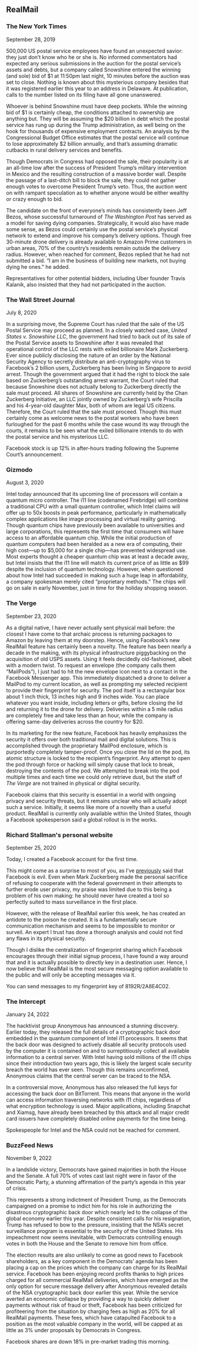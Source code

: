 ## RealMail

### The New York Times

September 28, 2019

500,000 US postal service employees have found an unexpected savior: they just don’t know who he or she is. No informed commentators had expected any serious submissions in the auction for the postal service’s assets and debts, but a company called Snowshine entered the winning (and sole) bid of $1 at 11:50pm last night, 10 minutes before the auction was set to close. Nothing is known about this mysterious company besides that it was registered earlier this year to an address in Delaware. At publication, calls to the number listed on its filing have all gone unanswered.

Whoever is behind Snowshine must have deep pockets. While the winning bid of $1 is certainly cheap, the conditions attached to ownership are anything but. They will be assuming the $20 billion in debt which the postal service has rung up during the Trump administration, as well being on the hook for thousands of expensive employment contracts. An analysis by the Congressional Budget Office estimates that the postal service will continue to lose approximately $2 billion annually, and that’s assuming dramatic cutbacks in rural delivery services and benefits.

Though Democrats in Congress had opposed the sale, their popularity is at an all-time low after the success of President Trump’s military intervention in Mexico and the resulting construction of a massive border wall. Despite the passage of a last-ditch bill to block the sale, they could not gather enough votes to overcome President Trump’s veto. Thus, the auction went on with rampant speculation as to whether anyone would be either wealthy or crazy enough to bid.

The candidate on the front of everyone’s minds has consistently been Jeff Bezos, whose successful turnaround of *The Washington Post* has served as a model for saving dying companies. Strategically, it would also have made some sense, as Bezos could certainly use the postal service’s physical network to extend and improve his company’s delivery options. Though free 30-minute drone delivery is already available to Amazon Prime customers in urban areas, 70% of the country’s residents remain outside the delivery radius. However, when reached for comment, Bezos replied that he had not submitted a bid. “I am in the business of building new markets, not buying dying he ones.” he added.

Representatives for other potential bidders, including Uber founder Travis Kalanik, also insisted that they had not participated in the auction.


### The Wall Street Journal

July 8, 2020

In a surprising move, the Supreme Court has ruled that the sale of the US Postal Service may proceed as planned. In a closely watched case, *United States v. Snowshine LLC*, the government had tried to back out of its sale of the Postal Service assets to Snowshine after it was revealed that operational control of the LLC rests with exiled billionaire Mark Zuckerberg. Ever since publicly disclosing the nature of an order by the National Security Agency to secretly distribute an anti-cryptography virus to Facebook’s 2 billion users, Zuckerberg has been living in Singapore to avoid arrest. Though the government argued that it had the right to block the sale based on Zuckerberg’s outstanding arrest warrant, the Court ruled that because Snowshine does not actually belong to Zuckerberg directly the sale must proceed. All shares of Snowshine are currently held by the Chan Zuckerberg Initiative, an LLC jointly owned by Zuckerberg’s wife Priscilla and his 4-year-old daughter Max, both of whom are legal US citizens. Therefore, the Court ruled that the sale must proceed. Though this must certainly come as welcome news to the postal workers who have been furloughed for the past 6 months while the case wound its way through the courts, it remains to be seen what the exiled billionaire intends to do with the postal service and his mysterious LLC.

Facebook stock is up 12% in after-hours trading following the Supreme Court’s announcement.

### Gizmodo

August 3, 2020

Intel today announced that its upcoming line of processors will contain a quantum micro controller. The i11 line (codenamed Firebridge) will combine a traditional CPU with a small quantum controller, which Intel claims will offer up to 50x boosts in peak performance, particularly in mathematically complex applications like image processing and virtual reality gaming. Though quantum chips have previously been available to universities and large corporations, this represents the first time that consumers will have access to an affordable quantum chip. While the initial production of quantum computers had been heralded as a new era of computing, their high cost—up to $5,000 for a single chip—has prevented widespread use. Most experts thought a cheaper quantum chip was at least a decade away, but Intel insists that the i11 line will match its current price of as little as $99 despite the inclusion of quantum technology. However, when questioned about how Intel had succeeded in making such a huge leap in affordability, a company spokesman merely cited “proprietary methods.” The chips will go on sale in early November, just in time for the holiday shopping season.


### The Verge

September 23, 2020

As a digital native, I have never actually sent physical mail before: the closest I have come to that archaic process is returning packages to Amazon by leaving them at my doorstep. Hence, using Facebook’s new RealMail feature has certainly been a novelty. The feature has been nearly a decade in the making, with its physical infrastructure piggybacking on the acquisition of old USPS assets. Using it feels decidedly old-fashioned, albeit with a modern twist. To request an envelope (the company calls them “MailPods”), I just had to hit the new envelope icon next to a contact in the Facebook Messenger app. This immediately dispatched a drone to deliver a MailPod to my current location, as well as prompting my selected recipient to provide their fingerprint for security. The pod itself is a rectangular box about 1 inch thick, 13 inches high and 9 inches wide. You can place whatever you want inside, including letters or gifts, before closing the lid and returning it to the drone for delivery. Deliveries within a 5 mile radius are completely free and take less than an hour, while the company is offering same-day deliveries across the country for $20.

In its marketing for the new feature, Facebook has heavily emphasizes the security it offers over both traditional mail and digital solutions. This is accomplished through the proprietary MailPod enclosure, which is purportedly completely tamper-proof. Once you close the lid on the pod, its atomic structure is locked to the recipient’s fingerprint. Any attempt to open the pod through force or hacking will simply cause that lock to break, destroying the contents of the pod. We attempted to break into the pod multiple times and each time we could only retrieve dust, but the staff of *The Verge* are not trained in physical or digital security.

Facebook claims that this security is essential in a world with ongoing privacy and security threats, but it remains unclear who will actually adopt such a service. Initially, it seems like more of a novelty than a useful product. RealMail is currently only available within the United States, though a Facebook spokesperson said a global rollout is in the works.


### Richard Stallman's personal website

September 25, 2020

Today, I created a Facebook account for the first time.

This might come as a surprise to most of you, as I’ve [previously](https://stallman.org/facebook.html) said that Facebook is evil. Even when Mark Zuckerberg made the personal sacrifice of refusing to cooperate with the federal government in their attempts to further erode user privacy, my praise was limited due to this being a problem of his own making: he should never have created a tool so perfectly suited to mass surveillance in the first place.

However, with the release of RealMail earlier this week, he has created an antidote to the poison he created. It is a fundamentally secure communication mechanism and seems to be impossible to monitor or surveil. An expert I trust has done a thorough analysis and could not find any flaws in its physical security.

Though I dislike the centralization of fingerprint sharing which Facebook encourages through their initial signup process, I have found a way around that and it is actually possible to directly key in a destination user. Hence, I now believe that RealMail is the most secure messaging option available to the public and will only be accepting messages via it.

You can send messages to my fingerprint key of 8192R/2A8E4C02.


### The Intercept

January 24, 2022

The hacktivist group Anonymous has announced a stunning discovery. Earlier today, they released the full details of a cryptographic back door embedded in the quantum component of Intel i11 processors. It seems that the back door was designed to actively disable all security protocols used by the computer it is contained on and to surreptitiously collect all available information to a central server. With Intel having sold millions of the i11 chips since their introduction two years ago, this is likely the largest scale security breach the world has ever seen. Though this remains unconfirmed, Anonymous claims that the central server can be traced to the NSA. 

In a controversial move, Anonymous has also released the full keys for accessing the back door on BitTorrent. This means that anyone in the world can access information traversing networks with i11 chips, regardless of what encryption technology is used. Major applications, including Snapchat and Xiamsg, have already been breached by this attack and all major credit card issuers have completely disabled online payments for the time being.

Spokespeople for Intel and the NSA could not be reached for comment.


### BuzzFeed News

November 9, 2022

In a landslide victory, Democrats have gained majorities in both the House and the Senate. A full 70% of votes cast last night were in favor of the Democratic Party, a stunning affirmation of the party’s agenda in this year of crisis.

This represents a strong indictment of President Trump, as the Democrats campaigned on a promise to indict him for his role in authorizing the disastrous cryptographic back door which nearly led to the collapse of the global economy earlier this year. Despite consistent calls for his resignation, Trump has refused to bow to the pressure, insisting that the NSA’s secret surveillance program is essential to the security of the United States. His impeachment now seems inevitable, with Democrats controlling enough votes in both the House and the Senate to remove him from office.

The election results are also unlikely to come as good news to Facebook shareholders, as a key component in the Democrats’ agenda has been placing a cap on the prices which the company can charge for its RealMail service. Facebook has been enjoying record profits thanks to high prices charged for all commercial RealMail deliveries, which have emerged as the only option for secure message delivery after Anonymous revealed details of the NSA cryptographic back door earlier this year. While the service averted an economic collapse by providing a way to quickly deliver payments without risk of fraud or theft, Facebook has been criticized for profiteering from the situation by charging fees as high as 20% for all RealMail payments. These fees, which have catapulted Facebook to a position as the most valuable company in the world, will be capped at as little as 3% under proposals by Democrats in Congress.

Facebook shares are down 18% in pre-market trading this morning.